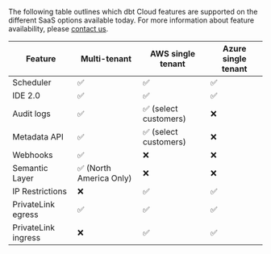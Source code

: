 The following table outlines which dbt Cloud features are supported on the different SaaS options available today. For more information about feature availability, please [contact us](https://www.getdbt.com/contact/).

| Feature                       | Multi-tenant | AWS single tenant     | Azure single tenant  | 
|-------------------------------|--------------|-----------------------|----------------------|
| Scheduler                     | ✅           | ✅                     | ✅                   |  
| IDE 2.0                       | ✅           | ✅                     | ✅                   |  
| Audit logs                    | ✅           | ✅ (select customers)  | ❌                   |  
| Metadata API                  | ✅           | ✅ (select customers)  | ❌                   | 
| Webhooks                      | ✅           | ❌                     | ❌                   |
| Semantic Layer                | ✅ (North America Only) | ❌          | ❌                   | 
| IP Restrictions               | ❌           | ✅                     | ✅                   | 
| PrivateLink egress            | ✅           | ✅                     | ✅                   | 
| PrivateLink ingress           | ❌           | ✅                     | ✅                   | 
